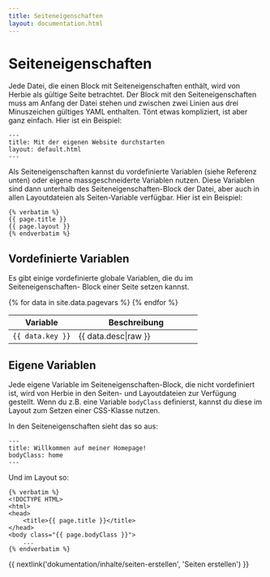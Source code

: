 ```yaml
---
title: Seiteneigenschaften
layout: documentation.html
---
```


# Seiteneigenschaften

Jede Datei, die einen Block mit Seiteneigenschaften enthält, wird von Herbie als
gültige Seite betrachtet. Der Block mit den Seiteneigenschaften muss am Anfang
der Datei stehen und zwischen zwei Linien aus drei Minuszeichen gültiges YAML
enthalten. Tönt etwas kompliziert, ist aber ganz einfach. Hier ist ein Beispiel:

    ---
    title: Mit der eigenen Website durchstarten
    layout: default.html
    ---

Als Seiteneigenschaften kannst du vordefinierte Variablen (siehe Referenz unten)
oder eigene massgeschneiderte Variablen nutzen. Diese Variablen sind dann
unterhalb des Seiteneigenschaften-Block der Datei, aber auch in allen
Layoutdateien als Seiten-Variable verfügbar. Hier ist ein Beispiel:

    {% verbatim %}
    {{ page.title }}
    {{ page.layout }}
    {% endverbatim %}


## Vordefinierte Variablen

Es gibt einige vordefinierte globale Variablen, die du im Seiteneigenschaften-
Block einer Seite setzen kannst.

<table class="pure-table pure-table-horizontal" width="100%">
    <thead>
        <tr>
            <th width="35%">Variable</th>
            <th width="65%">Beschreibung</th>
        </tr>
    </thead>
    {% for data in site.data.pagevars %}
        <tr>
            <td><code>{{ data.key }}</code></td>
            <td markdown="1">{{ data.desc|raw }}</td>
        </tr>
    {% endfor %}
</table>


## Eigene Variablen

Jede eigene Variable im Seiteneigenschaften-Block, die nicht vordefiniert ist,
wird von Herbie in den Seiten- und Layoutdateien zur Verfügung gestellt. Wenn
du z.B. eine Variable `bodyClass` definierst, kannst du diese im Layout
zum Setzen einer CSS-Klasse nutzen.

In den Seiteneigenschaften sieht das so aus:

    ---
    title: Willkommen auf meiner Homepage!
    bodyClass: home
    ---

Und im Layout so:

    {% verbatim %}
    <!DOCTYPE HTML>
    <html>
    <head>
        <title>{{ page.title }}</title>
    </head>
    <body class="{{ page.bodyClass }}">
        ...
    {% endverbatim %}

{{ nextlink('dokumentation/inhalte/seiten-erstellen', 'Seiten erstellen') }}
